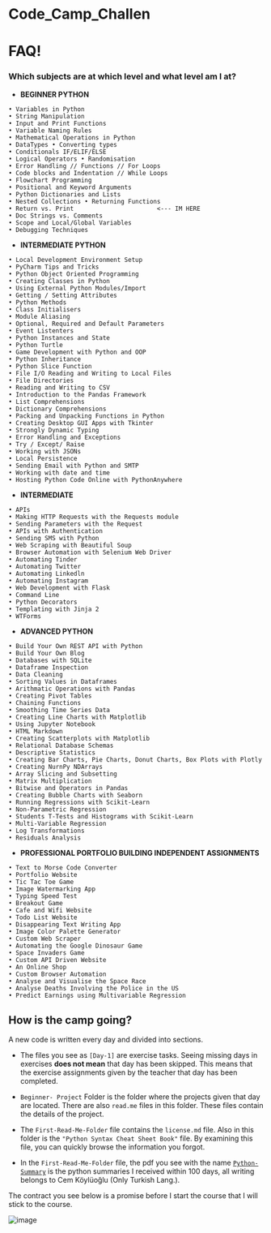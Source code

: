 # Code_Camp_Challen 
# FAQ! 

### Which subjects are at which level and what level am I at?
*  **BEGINNER PYTHON**  
```
• Variables in Python 
• String Manipulation
• Input and Print Functions
• Variable Naming Rules
• Mathematical Operations in Python
• DataTypes • Converting types
• Conditionals IF/ELIF/ELSE
• Logical Operators • Randomisation
• Error Handling // Functions // For Loops
• Code blocks and Indentation // While Loops
• Flowchart Programming
• Positional and Keyword Arguments
• Python Dictionaries and Lists
• Nested Collections • Returning Functions
• Return vs. Print                       <--- IM HERE
• Doc Strings vs. Comments
• Scope and Local/Global Variables
• Debugging Techniques
```
* **INTERMEDIATE PYTHON** 
```
• Local Development Environment Setup 
• PyCharm Tips and Tricks 
• Python Object Oriented Programming 
• Creating Classes in Python 
• Using External Python Modules/Import 
• Getting / Setting Attributes 
• Python Methods 
• Class Initialisers 
• Module Aliasing 
• Optional, Required and Default Parameters 
• Event Listenters 
• Python Instances and State 
• Python Turtle 
• Game Development with Python and OOP 
• Python Inheritance 
• Python Slice Function 
• File I/O Reading and Writing to Local Files 
• File Directories 
• Reading and Writing to CSV 
• Introduction to the Pandas Framework 
• List Comprehensions 
• Dictionary Comprehensions 
• Packing and Unpacking Functions in Python 
• Creating Desktop GUI Apps with Tkinter 
• Strongly Dynamic Typing 
• Error Handling and Exceptions 
• Try / Except/ Raise 
• Working with JSONs 
• Local Persistence 
• Sending Email with Python and SMTP 
• Working with date and time 
• Hosting Python Code Online with PythonAnywhere 
```
* **INTERMEDIATE** 
```
• APIs 
• Making HTTP Requests with the Requests module 
• Sending Parameters with the Request 
• APIs with Authentication 
• Sending SMS with Python 
• Web Scraping with Beautiful Soup 
• Browser Automation with Selenium Web Driver 
• Automating Tinder 
• Automating Twitter 
• Automating Linkedln 
• Automating Instagram 
• Web Development with Flask 
• Command Line 
• Python Decorators 
• Templating with Jinja 2 
• WTForms 
```
* **ADVANCED PYTHON**
```
• Build Your Own REST API with Python 
• Build Your Own Blog 
• Databases with SQLite 
• Dataframe Inspection 
• Data Cleaning 
• Sorting Values in Dataframes 
• Arithmatic Operations with Pandas 
• Creating Pivot Tables 
• Chaining Functions 
• Smoothing Time Series Data 
• Creating Line Charts with Matplotlib 
• Using Jupyter Notebook 
• HTML Markdown 
• Creating Scatterplots with Matplotlib 
• Relational Database Schemas 
• Descriptive Statistics 
• Creating Bar Charts, Pie Charts, Donut Charts, Box Plots with Plotly 
• Creating NurnPy NDArrays 
• Array Slicing and Subsetting 
• Matrix Multiplication 
• Bitwise and Operators in Pandas 
• Creating Bubble Charts with Seaborn 
• Running Regressions with Scikit-Learn 
• Non-Parametric Regression 
• Students T-Tests and Histograms with Scikit-Learn 
• Multi-Variable Regression 
• Log Transformations 
• Residuals Analysis 
```
* **PROFESSIONAL PORTFOLIO BUILDING INDEPENDENT ASSIGNMENTS**
```
• Text to Morse Code Converter 
• Portfolio Website 
• Tic Tac Toe Game 
• Image Watermarking App 
• Typing Speed Test 
• Breakout Game 
• Cafe and Wifi Website 
• Todo List Website 
• Disappearing Text Writing App 
• Image Color Palette Generator 
• Custom Web Scraper 
• Automating the Google Dinosaur Game
• Space Invaders Game 
• Custom API Driven Website 
• An Online Shop 
• Custom Browser Automation 
• Analyse and Visualise the Space Race 
• Analyse Deaths Involving the Police in the US 
• Predict Earnings using Multivariable Regression 
```

## **How is the camp going?**

A new code is written every day and divided into sections.

* The files you see as `[Day-1]` are exercise tasks.
Seeing missing days in exercises **does not mean** that day has been skipped.
This means that the exercise assignments given by the teacher that day has been completed.


* `Beginner- Project` Folder is the folder where the projects given that day are located.
There are also `read.me` files in this folder.
These files contain the details of the project.


* The `First-Read-Me-Folder` file contains the `license.md` file.
Also in this folder is the `"Python Syntax Cheat Sheet Book"` file.
By examining this file, you can quickly browse the information you forgot.


* In the `First-Read-Me-Folder` file, the pdf you see with the name [`Python-Summary`](https://1drv.ms/b/s!AkOqd5zWYaEahLwMemJsOtzfD6TyFg) is the python 
summaries I received within 100 days, all writing belongs to Cem Köylüoğlu (Only Turkish Lang.).

The contract you see below is a promise before I start the course that I will stick to the course.

![image](https://user-images.githubusercontent.com/61415601/171741487-6daee181-a91d-49a1-be19-3fd596763ba7.png)

